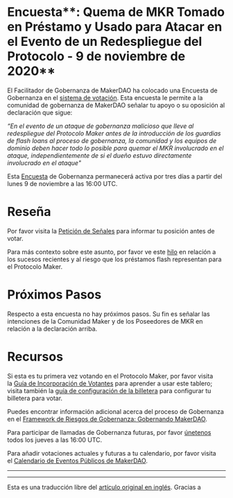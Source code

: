 # Encuesta**: Quema de MKR Tomado en Préstamo y Usado para Atacar en el Evento de un Redespliegue del Protocolo - 9 de noviembre de 2020**

El Facilitador de Gobernanza de MakerDAO ha colocado una Encuesta de Gobernanza en el [sistema de votación](https://vote.makerdao.com/polling). Esta encuesta le permite a la comunidad de gobernanza de MakerDAO señalar tu apoyo o su oposición al declaración que sigue:

_“En el evento de un ataque de gobernanza malicioso que lleve al redespliegue del Protocolo Maker antes de la introducción de los guardias de flash loans al proceso de gobernanza, la comunidad y los equipos de dominio deben hacer todo lo posible para quemar el MKR involucrado en el ataque, independientemente de si el dueño estuvo directamente involucrado en el ataque"_

Esta [Encuesta](https://community-development.makerdao.com/en/learn/governance/on-chain-gov) de Gobernanza permanecerá activa por tres días a partir del lunes 9 de noviembre a las 16:00 UTC.

# **Reseña**

Por favor visita la [Petición de Señales](https://forum.makerdao.com/t/signal-request-should-the-maker-community-burn-attacking-borrowed-mkr-in-the-event-of-a-governance-attack-leading-to-protocol-redeployment/4903) para informar tu posición antes de votar.

Para más contexto sobre este asunto, por favor ve este [hilo](https://forum.makerdao.com/t/urgent-flash-loans-and-securing-the-maker-protocol/4901) en relación a los sucesos recientes y al riesgo que los préstamos flash representan para el Protocolo Maker.

# Próximos Pasos

Respecto a esta encuesta no hay próximos pasos. Su fin es señalar las intenciones de la Comunidad Maker y de los Poseedores de MKR en relación a la declaración arriba.

# **Recursos**

Si esta es tu primera vez votando en el Protocolo Maker, por favor visita la [Guía de Incorporación de Votantes](https://community-development.makerdao.com/onboarding/voter-onboarding) para aprender a usar este tablero; visita también la [guía de configuración de la billetera](https://community-development.makerdao.com/en/learn/governance/voting-setup/) para configurar tu billetera para votar.

Puedes encontrar información adicional acerca del proceso de Gobernanza en el [Framework de Riesgos de Gobernanza: Gobernando MakerDAO](https://community-development.makerdao.com/governance/governance-risk-framework).

Para participar de llamadas de Gobernanza futuras, por favor [únetenos](https://community-development.makerdao.com/governance/governance-and-risk-meetings) todos los jueves a las 16:00 UTC.

Para añadir votaciones actuales y futuras a tu calendario, por favor visita el [Calendario de Eventos Públicos de MakerDAO](https://calendar.google.com/calendar/embed?src=makerdao.com_3efhm2ghipksegl009ktniomdk%40group.calendar.google.com&ctz=America%2FLos_Angeles).

---

---

Esta es una traducción libre del [artículo original en inglés](https://github.com/makerdao/community/blob/master/governance/polls/Proposal%20-%20Burning%20borrowed%20attacking%20MKR%20-%20November%209,%202020.md). Gracias a

